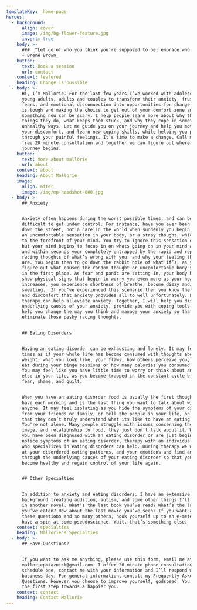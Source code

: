 ```yaml
---
templateKey: _home-page
heroes:
  - background:
      align: cover
      image: /img/bg-flower-feature.jpg
      invert: true
    body: >-
      ### _“Let go of who you think you’re supposed to be; embrace who you are.”
      - Brené Brown_
    button:
      text: Book a session
      url: contact
    context: featured
    heading: Change is possible
  - body: >-
      Hi, I’m Mallorie. For the last few years I’ve worked with adolescents,
      young adults, adults and couples to transform their anxiety, frustration,
      fears, and emotional disconnection into opportunities for change. Change
      is tough and making the choice to get out of your comfort zone and try
      something new can be scary. I help people learn more about why they do the
      things they do, what keeps them stuck, and why they cope in sometimes
      unhealthy ways. Let me guide you on your journey and help you move through
      your discomfort, and learn new coping skills, while helping you process
      through your painful feelings. It’s time to make a change. Call me for a
      free 20 minute consultation and together we can figure out where your
      journey begins.
    button:
      text: More about mallorie
      url: about
    context: about
    heading: About Mallorie
    image:
      align: after
      image: /img/mp-headshot-800.jpg
  - body: >-
      ## Anxiety


      Anxiety often happens during the worst possible times, and can be quite
      difficult to get under control. For instance, have you ever been walking
      down the street, not a care in the world when suddenly you begin noticing
      an uncomfortable sensation in your body, or a stray thought, which comes
      to the forefront of your mind. You try to ignore this sensation or thought
      but your mind begins to focus in on whats going on in your mind and body,
      and within seconds your completely entrapped by the rapid and repetitive
      racing thoughts of what’s wrong with you, and why your feeling the way you
      are. You begin then to go down the rabbit hole of what if’s, as you try to
      figure out what caused the random thought or uncomfortable body sensation
      in the first place. As fear and panic are setting in, your body begins to
      show physical signs that begin to worry you even more as your heart-rate
      increases, you experience shortness of breathe, become dizzy and/or begin
      sweating.  If you’ve experienced this scenario then you know the feeling
      and discomfort that anxiety provides all to well unfortunately. Luckily
      therapy can help alleviate anxiety. Together, I will help you discover the
      underlying causes of your anxiety, provide you with coping tools,  and
      help you change the way you think and manage your anxiety so that you can
      eliminate those pesky racing thoughts.


      ## Eating Disorders


      Having an eating disorder can be exhausting and lonely. It may feel at
      times as if your whole life has become consumed with thoughts about your
      weight, what you look like, your flaws, how others perceive you, what to
      eat during your binge sessions or how many calories you consumed that day.
      You may feel like you have little time to worry or think about anything
      else in your life, as you become trapped in the constant cycle of anxiety,
      fear, shame, and guilt. 


      When you have an eating disorder food is usually the first thought you
      have each morning and is the last thing you want to talk about with
      anyone. It may feel isolating as you hide the symptoms of your disorder
      from your friends or family, or tell the people in your life, only to find
      that they don’t truly understand what its like to have an eating disorder.
      You're not alone. Many people struggle with issues concerning their body
      image, and relationship to food, they just don’t talk about it. Whether
      you have been diagnosed with an eating disorder or are just beginning to
      notice symptoms of an eating disorder, therapy with an individual like me,
      who specializes in eating disorders can help. During therapy we will look
      at your disordered eating patterns, and your emotions and find and work
      through the underlying causes of your eating disorder so that you can
      become healthy and regain control of your life again.


      ## Other Specialties


      In addition to anxiety and eating disorders, I have an extensive
      background treating addition, autism, and some other things I’ll go over
      in another novel. What’s the last book you’ve read? What’s the last meal
      you’ve eaten? How about the last movie you’ve seen? If you want answers to
      these questions and so many others, hook yourself up to an e-meter and
      have a spin at some pseudoscience. Wait, that’s something else.
    context: specialties
    heading: Mallorie's Specialties
  - body: >-
      ## Have Questions?


      If you want to ask me anything, please use this form, email me at
      malloriepotaznick@gmail.com. I offer 20 minute phone consultations. To
      schedule one, contact me with your information and I’ll respond within one
      business day. For general information, consult my Frequently Asked
      Questions. However you choose to improve yourself, godspeed. You’re taking
      the first step towards a happier you.
    context: contact
    heading: Contact Mallorie
---
```


